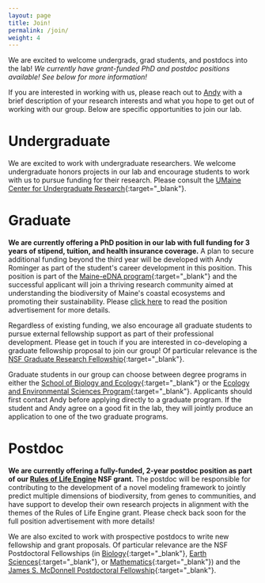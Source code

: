 ```yaml
---
layout: page
title: Join!
permalink: /join/
weight: 4
---
```


We are excited to welcome undergrads, grad students, and postdocs into the lab! *We currently have grant-funded PhD and postdoc positions available!  See below for more information!*

If you are interested in working with us, please reach out to [Andy](mailto:andrew.rominger@maine.edu) with a brief description of your research interests and what you hope to get out of working with our group.  Below are specific opportunities to join our lab.

# Undergraduate

We are excited to work with undergraduate researchers. We welcome undergraduate honors projects in our lab and encourage students to work with us to pursue funding for their research.  Please consult the [UMaine Center for Undergraduate Research](https://cugr.umaine.edu/){:target="_blank"}.


# Graduate

**We are currently offering a PhD position in our lab with full funding for 3 years of stipend, tuition, and health insurance coverage.** A plan to secure additional funding beyond the third year will be developed with Andy Rominger as part of the student's career development in this position. This position is part of the [Maine-eDNA program](https://umaine.edu/edna/){:target="_blank"} and the successful applicant will join a thriving research community aimed at understanding the biodiversity of Maine's coastal ecosystems and promoting their sustainability. Please [click here](https://www.ecoevomatics.org/2020/10/20/phd_ad.html) to read the position advertisement for more details. 

Regardless of existing funding, we also encourage all graduate students to pursue external fellowship support as part of their professional development. Please get in touch if you are interested in co-developing a graduate fellowship proposal to join our group!  Of particular relevance is the [NSF Graduate Research Fellowship](https://www.nsfgrfp.org/){:target="_blank"}.

Graduate students in our group can choose between degree programs in either the [School of Biology and Ecology](https://sbe.umaine.edu/graduate){:target="_blank"} or the [Ecology and Environmental Sciences Program](https://umaine.edu/ecologyandenvironmentalsciences/graduate-programs){:target="_blank"}. Applicants should first contact Andy before applying directly to a graduate program. If the student and Andy agree on a good fit in the lab, they will jointly produce an application to one of the two graduate programs.


# Postdoc

**We are currently offering a fully-funded, 2-year postdoc position as part of our [Rules of Life Engine](https://role-model.github.io/) NSF grant.** The postdoc will be responsible for contributing to the development of a novel modeling framework to jointly predict multiple dimensions of biodiversity, from genes to communities, and have support to develop their own research projects in alignment with the themes of the Rules of Life Engine grant.  Please check back soon for the full position advertisement with more details!

We are also excited to work with prospective postdocs to write new fellowship and grant proposals. Of particular relevance are the NSF Postdoctoral Fellowships (in [Biology](https://www.nsf.gov/funding/pgm_summ.jsp?pims_id=503622&org=NSF){:target="_blank"}, [Earth Sciences](https://www.nsf.gov/funding/pgm_summ.jsp?pims_id=503144&org=NSF){:target="_blank"}, or [Mathematics](https://www.nsf.gov/funding/pgm_summ.jsp?pims_id=5301&org=NSF){:target="_blank"}) and the [James S. McDonnell Postdoctoral Fellowship](https://www.jsmf.org/apply/fellowship/){:target="_blank"}.

